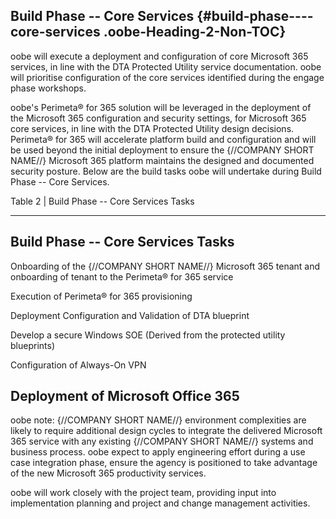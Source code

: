 ## Build Phase -- Core Services {#build-phase----core-services .oobe-Heading-2-Non-TOC}

oobe will execute a deployment and configuration of core Microsoft 365
services, in line with the DTA Protected Utility service documentation.
oobe will prioritise configuration of the core services identified
during the engage phase workshops.

oobe's Perimeta® for 365 solution will be leveraged in the deployment of
the Microsoft 365 configuration and security settings, for Microsoft 365
core services, in line with the DTA Protected Utility design decisions.
Perimeta® for 365 will accelerate platform build and configuration and
will be used beyond the initial deployment to ensure the {//COMPANY
SHORT NAME//} Microsoft 365 platform maintains the designed and
documented security posture. Below are the build tasks oobe will
undertake during Build Phase -- Core Services.

Table 2 \| Build Phase -- Core Services Tasks

  -----------------------------------------------------------------------
  **Build Phase -- Core Services Tasks**
  -----------------------------------------------------------------------
  Onboarding of the {//COMPANY SHORT NAME//} Microsoft 365 tenant and
  onboarding of tenant to the Perimeta® for 365 service

  Execution of Perimeta® for 365 provisioning

  Deployment Configuration and Validation of DTA blueprint

  Develop a secure Windows SOE (Derived from the protected utility
  blueprints)

  Configuration of Always-On VPN

  Deployment of Microsoft Office 365
  -----------------------------------------------------------------------

oobe note: {//COMPANY SHORT NAME//} environment complexities are likely
to require additional design cycles to integrate the delivered Microsoft
365 service with any existing {//COMPANY SHORT NAME//} systems and
business process. oobe expect to apply engineering effort during a use
case integration phase, ensure the agency is positioned to take
advantage of the new Microsoft 365 productivity services.

oobe will work closely with the project team, providing input into
implementation planning and project and change management activities.

<div style="page-break-before:always"></div>